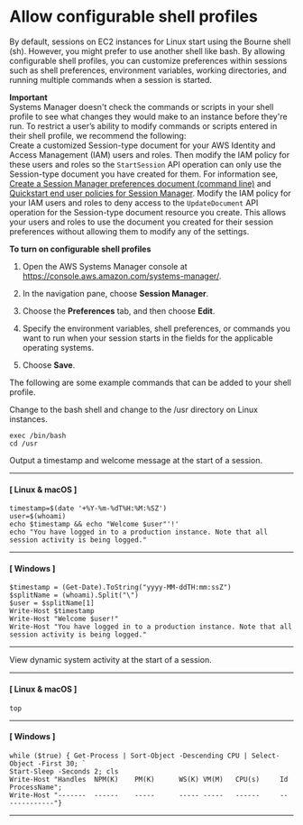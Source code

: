# Allow configurable shell profiles<a name="session-preferences-shell-config"></a>

By default, sessions on EC2 instances for Linux start using the Bourne shell \(sh\)\. However, you might prefer to use another shell like bash\. By allowing configurable shell profiles, you can customize preferences within sessions such as shell preferences, environment variables, working directories, and running multiple commands when a session is started\.

**Important**  
Systems Manager doesn't check the commands or scripts in your shell profile to see what changes they would make to an instance before they're run\. To restrict a user’s ability to modify commands or scripts entered in their shell profile, we recommend the following:  
Create a customized Session\-type document for your AWS Identity and Access Management \(IAM\) users and roles\. Then modify the IAM policy for these users and roles so the `StartSession` API operation can only use the Session\-type document you have created for them\. For information see, [Create a Session Manager preferences document \(command line\)](getting-started-create-preferences-cli.md) and [Quickstart end user policies for Session Manager](getting-started-restrict-access-quickstart.md#restrict-access-quickstart-end-user)\.
Modify the IAM policy for your IAM users and roles to deny access to the `UpdateDocument` API operation for the Session\-type document resource you create\. This allows your users and roles to use the document you created for their session preferences without allowing them to modify any of the settings\.

**To turn on configurable shell profiles**

1. Open the AWS Systems Manager console at [https://console\.aws\.amazon\.com/systems\-manager/](https://console.aws.amazon.com/systems-manager/)\.

1. In the navigation pane, choose **Session Manager**\.

1. Choose the **Preferences** tab, and then choose **Edit**\.

1. Specify the environment variables, shell preferences, or commands you want to run when your session starts in the fields for the applicable operating systems\.

1. Choose **Save**\.

The following are some example commands that can be added to your shell profile\.

Change to the bash shell and change to the /usr directory on Linux instances\.

```
exec /bin/bash
cd /usr
```

Output a timestamp and welcome message at the start of a session\.

------
#### [ Linux & macOS ]

```
timestamp=$(date '+%Y-%m-%dT%H:%M:%SZ')
user=$(whoami)
echo $timestamp && echo "Welcome $user"'!'
echo "You have logged in to a production instance. Note that all session activity is being logged."
```

------
#### [ Windows ]

```
$timestamp = (Get-Date).ToString("yyyy-MM-ddTH:mm:ssZ")
$splitName = (whoami).Split("\")
$user = $splitName[1]
Write-Host $timestamp
Write-Host "Welcome $user!"
Write-Host "You have logged in to a production instance. Note that all session activity is being logged."
```

------

View dynamic system activity at the start of a session\.

------
#### [ Linux & macOS ]

```
top
```

------
#### [ Windows ]

```
while ($true) { Get-Process | Sort-Object -Descending CPU | Select-Object -First 30; `
Start-Sleep -Seconds 2; cls
Write-Host "Handles  NPM(K)    PM(K)      WS(K) VM(M)   CPU(s)     Id ProcessName"; 
Write-Host "-------  ------    -----      ----- -----   ------     -- -----------"}
```

------